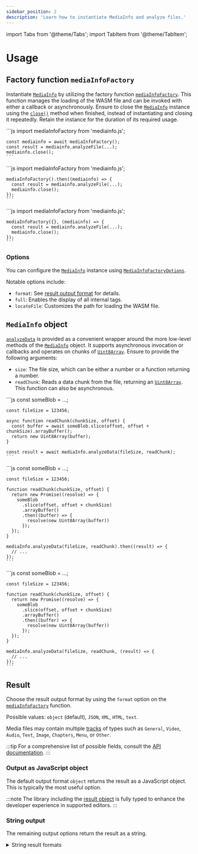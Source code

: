 ```yaml
---
sidebar_position: 2
description: 'Learn how to instantiate MediaInfo and analyze files.'
---
```


import Tabs from '@theme/Tabs';
import TabItem from '@theme/TabItem';

# Usage

## Factory function `mediaInfoFactory`

Instantiate [`MediaInfo`][MediaInfo] by utilizing the factory function
[`mediaInfoFactory`][mediaInfoFactory]. This function manages the loading of the WASM file and can
be invoked with either a callback or asynchronously. Ensure to close the [`MediaInfo`][MediaInfo]
instance using the [`close()`][close] method when finished, instead of instantiating and closing it
repeatedly. Retain the instance for the duration of its required usage.

<Tabs groupId="call-method">
  <TabItem value="async" label="Async" default>
    ```js
    import mediaInfoFactory from 'mediainfo.js';

    const mediainfo = await mediaInfoFactory();
    const result = mediainfo.analyzeFile(...);
    mediainfo.close();
    ```
  </TabItem>
  <TabItem value="promise" label="Promise">
    ```js
    import mediaInfoFactory from 'mediainfo.js';

    mediaInfoFactory().then((mediainfo) => {
      const result = mediainfo.analyzeFile(...);
      mediainfo.close();
    });
    ```
  </TabItem>
  <TabItem value="callback" label="Callback">
    ```js
    import mediaInfoFactory from 'mediainfo.js';

    mediaInfoFactory({}, (mediainfo) => {
      const result = mediainfo.analyzeFile(...);
      mediainfo.close();
    });
    ```
  </TabItem>
</Tabs>

### Options

You can configure the [`MediaInfo`][MediaInfo] instance using
[`MediaInfoFactoryOptions`][MediaInfoFactoryOptions].

Notable options include:

- `format`: See [result output format](#result) for details.
- `full`: Enables the display of all internal tags.
- `locateFile`: Customizes the path for loading the WASM file.

## `MediaInfo` object

[`analyzeData`][analyzeData] is provided as a convenient wrapper around the more low-level methods
of the [`MediaInfo`][MediaInfo] object. It supports asynchronous invocation or callbacks and
operates on chunks of [`Uint8Array`][Uint8Array]. Ensure to provide the following arguments:

- `size`: The file size, which can be either a number or a function returning a number.
- `readChunk`: Reads a data chunk from the file, returning an [`Uint8Array`][Uint8Array]. This
  function can also be asynchronous.

<Tabs groupId="call-method">
  <TabItem value="async" label="Async" default>
    ```js
    const someBlob = ...;

    const fileSize = 123456;

    async function readChunk(chunkSize, offset) {
      const buffer = await someBlob.slice(offset, offset + chunkSize).arrayBuffer();
      return new Uint8Array(buffer);
    }

    const result = await mediaInfo.analyzeData(fileSize, readChunk);
    ```
  </TabItem>
  <TabItem value="promise" label="Promise">
    ```js
    const someBlob = ...;

    const fileSize = 123456;

    function readChunk(chunkSize, offset) {
      return new Promise((resolve) => {
        someBlob
          .slice(offset, offset + chunkSize)
          .arrayBuffer()
          .then((buffer) => {
            resolve(new Uint8Array(buffer))
          });
      });
    }

    mediaInfo.analyzeData(fileSize, readChunk).then((result) => {
      // ...
    });
    ```
  </TabItem>
  <TabItem value="callback" label="Callback">
    ```js
    const someBlob = ...;

    const fileSize = 123456;

    function readChunk(chunkSize, offset) {
      return new Promise((resolve) => {
        someBlob
          .slice(offset, offset + chunkSize)
          .arrayBuffer()
          .then((buffer) => {
            resolve(new Uint8Array(buffer))
          });
      });
    }

    mediaInfo.analyzeData(fileSize, readChunk, (result) => {
      // ...
    });
    ```
  </TabItem>
</Tabs>

## Result

Choose the result output format by using the `format` option on the
[`mediaInfoFactory`][mediaInfoFactory] function.

Possible values: `object` (default), `JSON`, `XML`, `HTML`, `text`.

Media files may contain multiple [tracks][TrackType] of types such as `General`, `Video`, `Audio`,
`Text`, `Image`, `Chapters`, `Menu`, or `Other`.

:::tip
For a comprehensive list of possible fields, consult the [API documentation][TrackType].
:::

### Output as JavaScript object

The default output format `object` returns the result as a JavaScript object. This is typically the
most useful option.

:::note
The library including the [result object][MediaInfoType] is fully typed to enhance the developer
experience in supported editors.
:::

### String output

The remaining output options return the result as a string.

<details>
  <summary>String result formats</summary>
  <div>
    <Tabs>
      <TabItem value="JSON" label="JSON" default>
      ```json
      {
        "creatingLibrary": { "name": "MediaInfoLib", "version": "24.04", "url": "https://mediaarea.net/MediaInfo" },
        "media": {
          "@ref": "",
          "track": [
            {
              "@type": "General",
              "AudioCount": "1",
              "ImageCount": "1",
              "Format": "MPEG Audio",
              "FileSize": "6357777",
              "Duration": "203.493",
              "OverallBitRate_Mode": "VBR",
              "OverallBitRate": "243044",
              "StreamSize": "175116",
              "Title": "Povo Que Caís Descalço",
              "Album": "CC Affiliates Mixtape #1",
              "Album_Performer": "Creative Commons",
              "Track": "Povo Que Caís Descalço",
              "Track_Position": "1",
              "Compilation": "Yes",
              "Performer": "Dead Combo",
              "Genre": "International",
              "Recorded_Date": "2017-03-03 15:14:12 UTC",
              "Encoded_Library": "LAME3.99r",
              "Copyright": "Attribution-NonCommercial 3.0 International: http://creativecommons.org/licenses/by-nc/3.0/",
              "Cover": "Yes",
              "Cover_Mime": "image/jpeg",
              "Comment": "URL: http://freemusicarchive.org/music/Dead_Combo/Creative_Commons_The_2015_Unofficial_Mixtape/01_Povo_Que_Cais_Descalco / Comments: http://freemusicarchive.org/ / Curator: Creative Commons / Copyright: Attribution-NonCommercial 3.0 International: http://creativecommons.org/licenses/by-nc/3.0/"
            },
            {
              "@type": "Audio",
              "Format": "MPEG Audio",
              "Format_Version": "1",
              "Format_Profile": "Layer 3",
              "Format_Settings_Mode": "Joint stereo",
              "Duration": "203.494",
              "BitRate_Mode": "VBR",
              "BitRate": "243044",
              "BitRate_Minimum": "32000",
              "Channels": "2",
              "SamplesPerFrame": "1152",
              "SamplingRate": "44100",
              "SamplingCount": "8974080",
              "FrameRate": "38.281",
              "FrameCount": "7790",
              "Compression_Mode": "Lossy",
              "StreamSize": "6182244",
              "Encoded_Library": "LAME3.99r",
              "Encoded_Library_Settings": "-m j -V 0 -q 0 -lowpass 22.1 --vbr-mt -b 32"
            },
            {
              "@type": "Image",
              "Format": "JPEG",
              "Width": "800",
              "Height": "800",
              "ColorSpace": "YUV",
              "ChromaSubsampling": "4:4:4",
              "BitDepth": "8",
              "Compression_Mode": "Lossy",
              "StreamSize": "142880"
            }
          ]
        }
      }
      ```
      </TabItem>
      <TabItem value="XML" label="XML">
      ```
      <?xml version="1.0" encoding="UTF-8"?>
      <MediaInfo xmlns="https://mediaarea.net/mediainfo"
        xmlns:xsi="http://www.w3.org/2001/XMLSchema-instance" xsi:schemaLocation="https://mediaarea.net/mediainfo https://mediaarea.net/mediainfo/mediainfo_2_0.xsd" version="2.0">
        <creatingLibrary version="24.04" url="https://mediaarea.net/MediaInfo">MediaInfoLib</creatingLibrary>
        <media ref="">
          <track type="General">
            <AudioCount>1</AudioCount>
            <ImageCount>1</ImageCount>
            <Format>MPEG Audio</Format>
            <FileSize>6357777</FileSize>
            <Duration>203.493</Duration>
            <OverallBitRate_Mode>VBR</OverallBitRate_Mode>
            <OverallBitRate>243044</OverallBitRate>
            <StreamSize>175116</StreamSize>
            <Title>Povo Que Caís Descalço</Title>
            <Album>CC Affiliates Mixtape #1</Album>
            <Album_Performer>Creative Commons</Album_Performer>
            <Track>Povo Que Caís Descalço</Track>
            <Track_Position>1</Track_Position>
            <Compilation>Yes</Compilation>
            <Performer>Dead Combo</Performer>
            <Genre>International</Genre>
            <Recorded_Date>2017-03-03 15:14:12 UTC</Recorded_Date>
            <Encoded_Library>LAME3.99r</Encoded_Library>
            <Copyright>Attribution-NonCommercial 3.0 International: http://creativecommons.org/licenses/by-nc/3.0/</Copyright>
            <Cover>Yes</Cover>
            <Cover_Mime>image/jpeg</Cover_Mime>
            <Comment>URL: http://freemusicarchive.org/music/Dead_Combo/Creative_Commons_The_2015_Unofficial_Mixtape/01_Povo_Que_Cais_Descalco / Comments: http://freemusicarchive.org/ / Curator: Creative Commons / Copyright: Attribution-NonCommercial 3.0 International: http://creativecommons.org/licenses/by-nc/3.0/</Comment>
          </track>
          <track type="Audio">
            <Format>MPEG Audio</Format>
            <Format_Version>1</Format_Version>
            <Format_Profile>Layer 3</Format_Profile>
            <Format_Settings_Mode>Joint stereo</Format_Settings_Mode>
            <Duration>203.494</Duration>
            <BitRate_Mode>VBR</BitRate_Mode>
            <BitRate>243044</BitRate>
            <BitRate_Minimum>32000</BitRate_Minimum>
            <Channels>2</Channels>
            <SamplesPerFrame>1152</SamplesPerFrame>
            <SamplingRate>44100</SamplingRate>
            <SamplingCount>8974080</SamplingCount>
            <FrameRate>38.281</FrameRate>
            <FrameCount>7790</FrameCount>
            <Compression_Mode>Lossy</Compression_Mode>
            <StreamSize>6182244</StreamSize>
            <Encoded_Library>LAME3.99r</Encoded_Library>
            <Encoded_Library_Settings>-m j -V 0 -q 0 -lowpass 22.1 --vbr-mt -b 32</Encoded_Library_Settings>
          </track>
          <track type="Image">
            <Format>JPEG</Format>
            <Width>800</Width>
            <Height>800</Height>
            <ColorSpace>YUV</ColorSpace>
            <ChromaSubsampling>4:4:4</ChromaSubsampling>
            <BitDepth>8</BitDepth>
            <Compression_Mode>Lossy</Compression_Mode>
            <StreamSize>142880</StreamSize>
          </track>
        </media>
      </MediaInfo>
      ```
      </TabItem>
      <TabItem value="HTML" label="HTML">
      ```html
      <html>
        <head>
          <meta http-equiv="Content-Type" content="text/html; charset=utf-8" />
        </head>
        <body>
          <table width="100%" border="0" cellpadding="1" cellspacing="2" style="border: 1px solid Navy">
            <tr>
              <td width="150"><h2>General</h2></td>
            </tr>
            <tr>
              <td><i>Format :</i></td>
              <td colspan="3">MPEG Audio</td>
            </tr>
            <tr>
              <td><i>File size :</i></td>
              <td colspan="3">6.06 MiB</td>
            </tr>
            <tr>
              <td><i>Duration :</i></td>
              <td colspan="3">3 min 23 s</td>
            </tr>
            <tr>
              <td><i>Overall bit rate mode :</i></td>
              <td colspan="3">Variable</td>
            </tr>
            <tr>
              <td><i>Overall bit rate :</i></td>
              <td colspan="3">243 kb/s</td>
            </tr>
            <tr>
              <td><i>Album :</i></td>
              <td colspan="3">CC Affiliates Mixtape #1</td>
            </tr>
            <tr>
              <td><i>Album/Performer :</i></td>
              <td colspan="3">Creative Commons</td>
            </tr>
            <tr>
              <td><i>Track name :</i></td>
              <td colspan="3">Povo Que Caís Descalço</td>
            </tr>
            <tr>
              <td><i>Track name/Position :</i></td>
              <td colspan="3">1</td>
            </tr>
            <tr>
              <td><i>Compilation :</i></td>
              <td colspan="3">Yes</td>
            </tr>
            <tr>
              <td><i>Performer :</i></td>
              <td colspan="3">Dead Combo</td>
            </tr>
            <tr>
              <td><i>Genre :</i></td>
              <td colspan="3">International</td>
            </tr>
            <tr>
              <td><i>Recorded date :</i></td>
              <td colspan="3">2017-03-03 15:14:12 UTC</td>
            </tr>
            <tr>
              <td><i>Writing library :</i></td>
              <td colspan="3">LAME3.99r</td>
            </tr>
            <tr>
              <td><i>Copyright :</i></td>
              <td colspan="3">Attribution-NonCommercial 3.0 International: http://creativecommons.org/licenses/by-nc/3.0/</td>
            </tr>
            <tr>
              <td><i>Cover :</i></td>
              <td colspan="3">Yes</td>
            </tr>
            <tr>
              <td><i>Cover MIME :</i></td>
              <td colspan="3">image/jpeg</td>
            </tr>
            <tr>
              <td><i>Comment :</i></td>
              <td colspan="3">
                URL:
                http://freemusicarchive.org/music/Dead_Combo/Creative_Commons_The_2015_Unofficial_Mixtape/01_Povo_Que_Cais_Descalco
                / Comments: http://freemusicarchive.org/ / Curator: Creative Commons / Copyright: Attribution-NonCommercial
                3.0 International: http://creativecommons.org/licenses/by-nc/3.0/
              </td>
            </tr>
          </table>
          <br />
          <table width="100%" border="0" cellpadding="1" cellspacing="2" style="border: 1px solid Navy">
            <tr>
              <td width="150"><h2>Audio</h2></td>
            </tr>
            <tr>
              <td><i>Format :</i></td>
              <td colspan="3">MPEG Audio</td>
            </tr>
            <tr>
              <td><i>Format version :</i></td>
              <td colspan="3">Version 1</td>
            </tr>
            <tr>
              <td><i>Format profile :</i></td>
              <td colspan="3">Layer 3</td>
            </tr>
            <tr>
              <td><i>Format settings :</i></td>
              <td colspan="3">Joint stereo</td>
            </tr>
            <tr>
              <td><i>Duration :</i></td>
              <td colspan="3">3 min 23 s</td>
            </tr>
            <tr>
              <td><i>Bit rate mode :</i></td>
              <td colspan="3">Variable</td>
            </tr>
            <tr>
              <td><i>Bit rate :</i></td>
              <td colspan="3">243 kb/s</td>
            </tr>
            <tr>
              <td><i>Minimum bit rate :</i></td>
              <td colspan="3">32.0 kb/s</td>
            </tr>
            <tr>
              <td><i>Channel(s) :</i></td>
              <td colspan="3">2 channels</td>
            </tr>
            <tr>
              <td><i>Sampling rate :</i></td>
              <td colspan="3">44.1 kHz</td>
            </tr>
            <tr>
              <td><i>Frame rate :</i></td>
              <td colspan="3">38.281 FPS (1152 SPF)</td>
            </tr>
            <tr>
              <td><i>Compression mode :</i></td>
              <td colspan="3">Lossy</td>
            </tr>
            <tr>
              <td><i>Stream size :</i></td>
              <td colspan="3">5.90 MiB (97%)</td>
            </tr>
            <tr>
              <td><i>Writing library :</i></td>
              <td colspan="3">LAME3.99r</td>
            </tr>
            <tr>
              <td><i>Encoding settings :</i></td>
              <td colspan="3">-m j -V 0 -q 0 -lowpass 22.1 --vbr-mt -b 32</td>
            </tr>
          </table>
          <br />
          <table width="100%" border="0" cellpadding="1" cellspacing="2" style="border: 1px solid Navy">
            <tr>
              <td width="150"><h2>Image</h2></td>
            </tr>
            <tr>
              <td><i>Format :</i></td>
              <td colspan="3">JPEG</td>
            </tr>
            <tr>
              <td><i>Width :</i></td>
              <td colspan="3">800 pixels</td>
            </tr>
            <tr>
              <td><i>Height :</i></td>
              <td colspan="3">800 pixels</td>
            </tr>
            <tr>
              <td><i>Color space :</i></td>
              <td colspan="3">YUV</td>
            </tr>
            <tr>
              <td><i>Chroma subsampling :</i></td>
              <td colspan="3">4:4:4</td>
            </tr>
            <tr>
              <td><i>Bit depth :</i></td>
              <td colspan="3">8 bits</td>
            </tr>
            <tr>
              <td><i>Compression mode :</i></td>
              <td colspan="3">Lossy</td>
            </tr>
            <tr>
              <td><i>Stream size :</i></td>
              <td colspan="3">140 KiB (100%) / 140 KiB (2%) / 140 KiB (2%) / 140 KiB (2%)</td>
            </tr>
          </table>
          <br />
        </body>
      </html>
      ```
      </TabItem>
      <TabItem value="text" label="text">
      ```
      General
      Format                                   : MPEG Audio
      File size                                : 6.06 MiB
      Duration                                 : 3 min 23 s
      Overall bit rate mode                    : Variable
      Overall bit rate                         : 243 kb/s
      Album                                    : CC Affiliates Mixtape #1
      Album/Performer                          : Creative Commons
      Track name                               : Povo Que Caís Descalço
      Track name/Position                      : 1
      Compilation                              : Yes
      Performer                                : Dead Combo
      Genre                                    : International
      Recorded date                            : 2017-03-03 15:14:12 UTC
      Writing library                          : LAME3.99r
      Copyright                                : Attribution-NonCommercial 3.0 International: http://creativecommons.org/licenses/by-nc/3.0/
      Cover                                    : Yes
      Cover MIME                               : image/jpeg
      Comment                                  : URL: http://freemusicarchive.org/music/Dead_Combo/Creative_Commons_The_2015_Unofficial_Mixtape/01_Povo_Que_Cais_Descalco / Comments: http://freemusicarchive.org/ / Curator: Creative Commons / Copyright: Attribution-NonCommercial 3.0 International: http://creativecommons.org/licenses/by-nc/3.0/

      Audio
      Format                                   : MPEG Audio
      Format version                           : Version 1
      Format profile                           : Layer 3
      Format settings                          : Joint stereo
      Duration                                 : 3 min 23 s
      Bit rate mode                            : Variable
      Bit rate                                 : 243 kb/s
      Minimum bit rate                         : 32.0 kb/s
      Channel(s)                               : 2 channels
      Sampling rate                            : 44.1 kHz
      Frame rate                               : 38.281 FPS (1152 SPF)
      Compression mode                         : Lossy
      Stream size                              : 5.90 MiB (97%)
      Writing library                          : LAME3.99r
      Encoding settings                        : -m j -V 0 -q 0 -lowpass 22.1 --vbr-mt -b 32

      Image
      Format                                   : JPEG
      Width                                    : 800 pixels
      Height                                   : 800 pixels
      Color space                              : YUV
      Chroma subsampling                       : 4:4:4
      Bit depth                                : 8 bits
      Compression mode                         : Lossy
      Stream size                              : 140 KiB (100%) / 140 KiB (2%) / 140 KiB (2%) / 140 KiB (2%)
      ```
      </TabItem>
    </Tabs>
  </div>
</details>

  [MediaInfo]: /api/class/MediaInfo
  [mediaInfoFactory]: /api/function/mediaInfoFactory
  [close]: /api/class/MediaInfo#close
  [MediaInfoFactoryOptions]: /api/interface/MediaInfoFactoryOptions
  [analyzeData]: /api/class/MediaInfo#analyzeData
  [MediaInfoType]: /api/interface/MediaInfoType
  [TrackType]: /api/interface/TrackType
  [Uint8Array]: https://developer.mozilla.org/docs/Web/JavaScript/Reference/Global_Objects/Uint8Array

